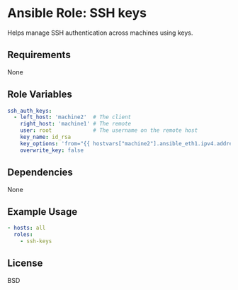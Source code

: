 Ansible Role: SSH keys
========

Helps manage SSH authentication across machines using keys.

Requirements
------------

None

Role Variables
--------------

```yaml
ssh_auth_keys:
  - left_host: 'machine2'  # The client
    right_host: 'machine1' # The remote
    user: root             # The username on the remote host
    key_name: id_rsa
    key_options: 'from="{{ hostvars["machine2"].ansible_eth1.ipv4.address }}"'
    overwrite_key: false
```

Dependencies
------------

None

Example Usage
-----

```yaml
- hosts: all
  roles:
    - ssh-keys
```

License
-------

BSD
